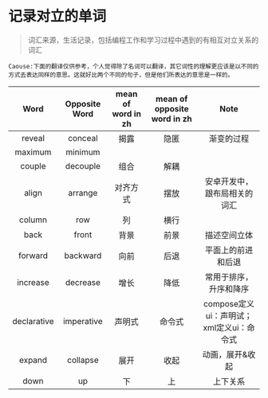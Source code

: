 # 记录对立的单词
> 词汇来源，生活记录，包括编程工作和学习过程中遇到的有相互对立关系的词汇  
  
    Caouse:下面的翻译仅供参考，个人觉得除了名词可以翻译，其它词性的理解更应该是以不同的方式去表达同样的意思。这就好比两个不同的句子，但是他们所表达的意思是一样的。

| Word            | Opposite Word           | mean of word in zh       | mean of opposite word in zh                         | Note |
| :--:            | :--:                    | :--:                     | :--:                                                | :--: |
| reveal          | conceal                 | 揭露                     | 隐匿                                                 | 渐变的过程 |
| maximum         | minimum                 |                          |                                                     | 
| couple          | decouple                | 组合                     | 解耦                                                 | 
| align           | arrange                 | 对齐方式                  | 摆放                                                | 安卓开发中，跟布局相关的词汇
| column          | row                     | 列                       | 横行                                                 |
| back            | front                   | 背景                     | 前景                                                 | 描述空间立体
| forward         | backward                | 向前                     | 后退                                                 | 平面上的前进和后退
| increase        | decrease                | 增长                     | 降低                                                 | 常用于排序，升序和降序
| declarative     | imperative              | 声明式                   | 命令式                                               | compose定义ui：声明试；xml定义ui：命令式
| expand          | collapse                | 展开                     | 收起                                                 | 动画，展开&收起
| down            | up                      | 下                       | 上                                                   | 上下关系
